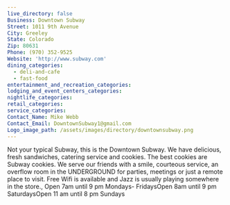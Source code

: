 ```yaml
---
live_directory: false
Business: Downtown Subway
Street: 1011 9th Avenue
City: Greeley
State: Colorado
Zip: 80631
Phone: (970) 352-9525
Website: 'http://www.subway.com'
dining_categories:
  - deli-and-cafe
  - fast-food
entertainment_and_recreation_categories:
lodging_and_event_centers_categories:
nightlife_categories:
retail_categories:
service_categories:
Contact_Name: Mike Webb
Contact_Email: DowntownSubway1@gmail.com
Logo_image_path: /assets/images/directory/downtownsubway.png
---
```



Not your typical Subway, this is the Downtown Subway. We have delicious, fresh sandwiches, catering service and cookies. The best cookies are Subway cookies. We serve our friends with a smile, courteous service, an overflow room in the UNDERGROUND for parties, meetings or just a remote place to visit. Free Wifi is available and Jazz is usually playing somewhere in the store., Open 7am until 9 pm Mondays- FridaysOpen 8am until 9 pm SaturdaysOpen 11 am until 8 pm Sundays